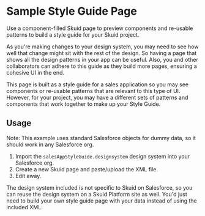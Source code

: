 # Sample Style Guide Page

Use a component-filled Skuid page to preview components and re-usable patterns to build a style guide for your Skuid project.

As you're making changes to your design system, you may need to see how well that change might sit with the rest of the design. So having a page that shows all the design patterns in your app can be useful. Also, you and other collaborators can adhere to this guide as they build more pages, ensuring a cohesive UI in the end.

This page is built as a style guide for a sales application so you may see components or re-usable patterns that are relevant to this type of UI. However, for your project, you may have a different sets of patterns and components that work together to make up your Style Guide.

## Usage
Note: This example uses standard Salesforce objects for dummy data, so it should work in any Salesforce org.

1. Import the `salesAppStyleGuide.designsystem` design system into your Salesforce org.
2. Create a new Skuid page and paste/upload the XML file.
3. Edit away.

The design system included is not specific to Skuid on Salesforce, so you can reuse the design system on a Skuid Platform site as well. You'd just need to build your own style guide page with your data instead of using the included XML.
